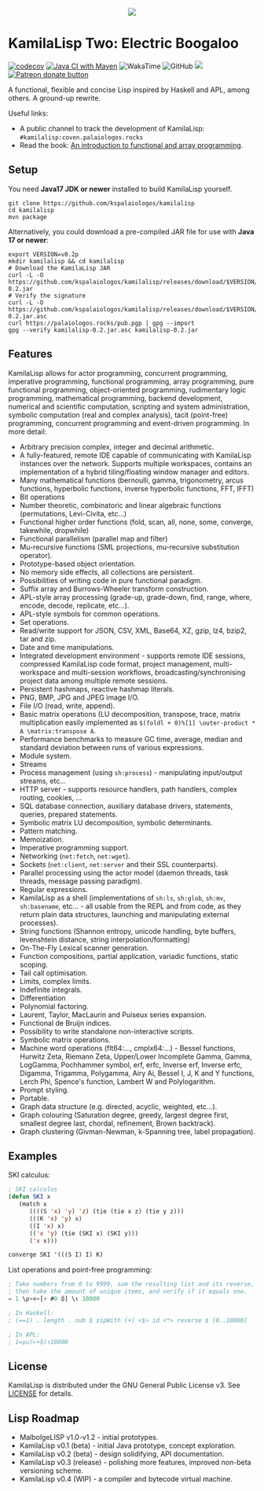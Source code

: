 
<p align="center">
  <img src="https://github.com/kspalaiologos/kamilalisp/raw/v0.2/logo.png">
</p>


# KamilaLisp Two: Electric Boogaloo

[![codecov](https://codecov.io/gh/kspalaiologos/kamilalisp/branch/v0.2/graph/badge.svg?token=V9D86RYQO8)](https://codecov.io/gh/kspalaiologos/kamilalisp) [![Java CI with Maven](https://github.com/kspalaiologos/kamilalisp/actions/workflows/maven.yml/badge.svg)](https://github.com/kspalaiologos/kamilalisp/actions/workflows/maven.yml)
![WakaTime](https://wakatime.com/badge/user/c3a8c589-783c-4ab2-be05-93fa48bc9a94/project/1c00d725-551f-46d2-a691-1408603a8707.svg)
![GitHub](https://img.shields.io/github/license/kspalaiologos/kamilalisp)
[![](https://tokei.rs/b1/github/kspalaiologos/kamilalisp)](https://github.com/kspalaiologos/kamilalisp)
<span class="badge-patreon"><a href="https://patreon.com/kspalaiologos" title="Donate to this project using Patreon"><img src="https://img.shields.io/badge/patreon-donate-yellow.svg" alt="Patreon donate button" /></a></span>

A functional, flexible and concise Lisp inspired by Haskell and APL, among others. A ground-up rewrite.

Useful links:

- A public channel to track the development of KamilaLisp: `#kamilalisp:coven.palaiologos.rocks`
- Read the book: [An introduction to functional and array programming](https://raw.githubusercontent.com/kspalaiologos/kamilalisp/v0.2/doc/main.pdf).

## Setup

You need **Java17 JDK or newer** installed to build KamilaLisp yourself.

```
git clone https://github.com/kspalaiologos/kamilalisp
cd kamilalisp
mvn package
```

Alternatively, you could download a pre-compiled JAR file for use with **Java 17 or newer**:

```
export VERSION=v0.2p
mkdir kamilalisp && cd kamilalisp
# Download the KamilaLisp JAR
curl -L -O https://github.com/kspalaiologos/kamilalisp/releases/download/$VERSION/kamilalisp-0.2.jar
# Verify the signature
curl -L -O https://github.com/kspalaiologos/kamilalisp/releases/download/$VERSION/kamilalisp-0.2.jar.asc
curl https://palaiologos.rocks/pub.pgp | gpg --import
gpg --verify kamilalisp-0.2.jar.asc kamilalisp-0.2.jar
```

## Features

KamilaLisp allows for actor programming, concurrent programming, imperative programming, functional programming, array programming, pure functional programming, object-oriented programming, rudimentary logic programming, mathematical programming, backend development, numerical and scientific computation, scripting and system administration, symbolic computation (real and complex analysis), tacit (point-free) programming, concurrent programming and event-driven programming. In more detail:

- Arbitrary precision complex, integer and decimal arithmetic.
- A fully-featured, remote IDE capable of communicating with KamilaLisp instances over the network. Supports multiple workspaces, contains an implementation of a hybrid tiling/floating window manager and editors.
- Many mathematical functions (bernoulli, gamma, trigonometry, arcus functions, hyperbolic functions, inverse hyperbolic functions, FFT, IFFT)
- Bit operations
- Number theoretic, combinatoric and linear algebraic functions (permutations, Levi-Civita, etc...)
- Functional higher order functions (fold, scan, all, none, some, converge, takewhile, dropwhile)
- Functional parallelism (parallel map and filter)
- Mu-recursive functions (SML projections, mu-recursive substitution operator).
- Prototype-based object orientation.
- No memory side effects, all collections are persistent.
- Possibilities of writing code in pure functional paradigm.
- Suffix array and Burrows-Wheeler transform construction.
- APL-style array processing (grade-up, grade-down, find, range, where, encode, decode, replicate, etc...).
- APL-style symbols for common operations.
- Set operations.
- Read/write support for JSON, CSV, XML, Base64, XZ, gzip, lz4, bzip2, tar and zip.
- Date and time manipulations.
- Integrated development environment - supports remote IDE sessions, compressed KamilaLisp code format, project management, multi-workspace and multi-session workflows, broadcasting/synchronising project data among multiple remote sessions.
- Persistent hashmaps, reactive hashmap literals.
- PNG, BMP, JPG and JPEG image I/O.
- File I/O (read, write, append).
- Basic matrix operations (LU decomposition, transpose, trace, matrix multiplication easily implemented as `$(foldl + 0)%[1] \outer-product * A \matrix:transpose A`.
- Performance benchmarks to measure GC time, average, median and standard deviation between runs of various expressions.
- Module system.
- Streams
- Process management (using `sh:process`) - manipulating input/output streams, etc...
- HTTP server - supports resource handlers, path handlers, complex routing, cookies, ...
- SQL database connection, auxiliary database drivers, statements, queries, prepared statements.
- Symbolic matrix LU decomposition, symbolic determinants.
- Pattern matching.
- Memoization.
- Imperative programming support.
- Networking (`net:fetch`, `net:wget`).
- Sockets (`net:client`, `net:server` and their SSL counterparts).
- Parallel processing using the actor model (daemon threads, task threads, message passing paradigm).
- Regular expressions.
- KamilaLisp as a shell (implementations of `sh:ls`, `sh:glob`, `sh:mv`, `sh:basename`, etc... - all usable from the REPL and from code, as they return plain data structures, launching and manipulating external processes).
- String functions (Shannon entropy, unicode handling, byte buffers, levenshtein distance, string interpolation/formatting)
- On-The-Fly Lexical scanner generation.
- Function compositions, partial application, variadic functions, static scoping.
- Tail call optimisation.
- Limits, complex limits.
- Indefinite integrals.
- Differentiation
- Polynomial factoring.
- Laurent, Taylor, MacLaurin and Puiseux series expansion.
- Functional de Bruijn indices.
- Possibility to write standalone non-interactive scripts.
- Symbolic matrix operations.
- Machine word operations (flt64:..., cmplx64:...) - Bessel functions, Hurwitz Zeta, Riemann Zeta, Upper/Lower Incomplete Gamma, Gamma, LogGamma, Pochhammer symbol, erf, erfc, Inverse erf, Inverse erfc, Digamma, Trigamma, Polygamma, Airy Ai, Bessel I, J, K and Y functions, Lerch Phi, Spence's function, Lambert W and Polylogarithm.
- Prompt styling.
- Portable.
- Graph data structure (e.g. directed, acyclic, weighted, etc...).
- Graph colouring (Saturation degree, greedy, largest degree first, smallest degree last, chordal, refinement, Brown backtrack).
- Graph clustering (Givman-Newman, k-Spanning tree, label propagation).

## Examples

SKI calculus:
```lisp
; SKI calculus
(defun SKI x
   (match x
      ((((S 'x) 'y) 'z) (tie (tie x z) (tie y z)))
      (((K 'x) 'y) x)
      ((I 'x) x)
      (('x 'y) (tie (SKI x) (SKI y)))
      ('x x)))

converge SKI '(((S I) I) K)
```

List operations and point-free programming:
```lisp
; Take numbers from 0 to 9999, sum the resulting list and its reverse,
; then take the amount of unique items, and verify if it equals one.
= 1 \⍴∘⊙∘[+ #0 ⌽] \⍳ 10000

; In Haskell:
; (==1) . length . nub $ zipWith (+) <$> id <*> reverse $ [0..10000]

; In APL:
; 1=⍴∪(⊢+⌽)⍳10000
```

## License

KamilaLisp is distributed under the GNU General Public License v3. See [LICENSE](https://github.com/kspalaiologos/kamilalisp/v0.2/main/LICENSE) for details.

## Lisp Roadmap

- MalbolgeLISP v1.0-v1.2 - initial prototypes.
- KamilaLisp v0.1 (beta) - initial Java prototype, concept exploration.
- KamilaLisp v0.2 (beta) - design solidifying, API documentation.
- KamilaLisp v0.3 (release) - polishing more features, improved non-beta versioning scheme.
- KamilaLisp v0.4 (WIP) - a compiler and bytecode virtual machine.
